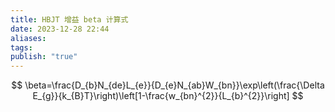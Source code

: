 ```yaml
---
title: HBJT 增益 beta 计算式
date: 2023-12-28 22:44
aliases: 
tags: 
publish: "true"
---
```

$$
\beta=\frac{D_{b}N_{de}L_{e}}{D_{e}N_{ab}W_{bn}}\exp\left(\frac{\Delta E_{g}}{k_{B}T}\right)\left[1-\frac{w_{bn}^{2}}{L_{b}^{2}}\right]
$$
